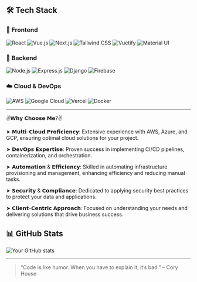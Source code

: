 ## 🛠 Tech Stack

### 🚀 Frontend  
![React](https://img.shields.io/badge/-React-61DAFB?style=flat&logo=react&logoColor=black)
![Vue.js](https://img.shields.io/badge/-Vue.js-4FC08D?style=flat&logo=vue.js&logoColor=white)
![Next.js](https://img.shields.io/badge/-Next.js-000?style=flat&logo=next.js)
![Tailwind CSS](https://img.shields.io/badge/-TailwindCSS-06B6D4?style=flat&logo=tailwindcss)
![Vuetify](https://img.shields.io/badge/-Vuetify-1867C0?style=flat&logo=vuetify&logoColor=white)
![Material UI](https://img.shields.io/badge/-MaterialUI-007FFF?style=flat&logo=mui&logoColor=white)

### 🔧 Backend  
![Node.js](https://img.shields.io/badge/-Node.js-339933?style=flat&logo=node.js&logoColor=white)
![Express.js](https://img.shields.io/badge/-Express.js-000000?style=flat&logo=express&logoColor=white)
![Django](https://img.shields.io/badge/-Django-092E20?style=flat&logo=django&logoColor=white)
![Firebase](https://img.shields.io/badge/-Firebase-FFCA28?style=flat&logo=firebase&logoColor=black)

### ☁️ Cloud & DevOps  
![AWS](https://img.shields.io/badge/-AWS-232F3E?style=flat&logo=amazon-aws&logoColor=white)
![Google Cloud](https://img.shields.io/badge/-GCP-4285F4?style=flat&logo=google-cloud&logoColor=white)
![Vercel](https://img.shields.io/badge/-Vercel-000?style=flat&logo=vercel&logoColor=white)
![Docker](https://img.shields.io/badge/-Docker-2496ED?style=flat&logo=docker&logoColor=white)

---


✌𝗪𝗵𝘆 𝗖𝗵𝗼𝗼𝘀𝗲 𝗠𝗲?✌

➤ 𝗠𝘂𝗹𝘁𝗶-𝗖𝗹𝗼𝘂𝗱 𝗣𝗿𝗼𝗳𝗶𝗰𝗶𝗲𝗻𝗰𝘆: Extensive experience with AWS, Azure, and GCP, ensuring optimal cloud solutions for your project.

➤ 𝗗𝗲𝘃𝗢𝗽𝘀 𝗘𝘅𝗽𝗲𝗿𝘁𝗶𝘀𝗲: Proven success in implementing CI/CD pipelines, containerization, and orchestration.

➤ 𝗔𝘂𝘁𝗼𝗺𝗮𝘁𝗶𝗼𝗻 & 𝗘𝗳𝗳𝗶𝗰𝗶𝗲𝗻𝗰𝘆: Skilled in automating infrastructure provisioning and management, enhancing efficiency and reducing manual tasks.

➤ 𝗦𝗲𝗰𝘂𝗿𝗶𝘁𝘆 & 𝗖𝗼𝗺𝗽𝗹𝗶𝗮𝗻𝗰𝗲: Dedicated to applying security best practices to protect your data and applications.

➤ 𝗖𝗹𝗶𝗲𝗻𝘁-𝗖𝗲𝗻𝘁𝗿𝗶𝗰 𝗔𝗽𝗽𝗿𝗼𝗮𝗰𝗵: Focused on understanding your needs and delivering solutions that drive business success.


## 📊 GitHub Stats

![Your GitHub stats](https://github-readme-stats.vercel.app/api?username=ember-dev&show_icons=true&theme=radical)

---

> “Code is like humor. When you have to explain it, it’s bad.” – Cory House

